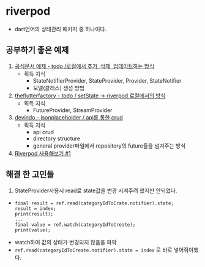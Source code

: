 # riverpod

- dart언어의 상태관리 패키지 중 하나이다.

## 공부하기 좋은 예제

1. [공식문서 예제 - todo /로컬에서 추가, 삭제, 업데이트하는 방식 ](https://github.com/rrousselGit/riverpod/blob/master/examples/todos/lib/main.dart)
   - 획득 지식
     - StateNotifierProvider, StateProvider, Provider, StateNotifier
     - 모델(클래스) 생성 방법
2. [theflutterfactory - todo / setState -> riverpod 로컬에서의 방식](https://github.com/theflutterfactory/Flutter-Tutorials/tree/riverpod_finished_1)
   - 획득 지식
     - FutureProvider, StreamProvider
3. [devindo - jsonplaceholder / api를 통한 crud](https://github.com/hifiaz/youtube-devindo/tree/crud_jsonplaceholder)
   - 획득 지식
     - api crud
     - directory structure
     - general provider파일에서 repository의 future들을 넘겨주는 방식
4. [Riverpod 사용해보기 #1](https://prod.velog.io/@leeeeeoy/Flutter-Riverpod-%EC%82%AC%EC%9A%A9%ED%95%B4%EB%B3%B4%EA%B8%B0-1)

## 해결 한 고민들

1. StateProvider사용시 read로 state값을 변경 시켜주려 했지만 안되었다.

- ```
  final result = ref.read(categoryIdToCrate.notifier).state;
  result = index;
  print(result);
  ...
  final value = ref.watch(categoryIdToCreate);
  print(value);
  ```
- watch하여 값의 상태가 변경되지 않음을 파악
- `ref.read(categoryIdToCreate.notifier).state = index` 로 바로 넣어줘야했다.
